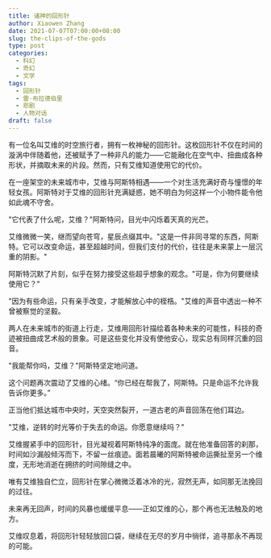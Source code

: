 ```yaml
---
title: 诸神的回形针
author: Xiaowen Zhang
date: 2021-07-07T07:00:00+08:00
slug: the-clips-of-the-gods
type: post
categories:
  - 科幻
  - 奇幻
  - 文学
tags:
  - 回形针
  - 雷·布拉德伯里
  - 悲剧
  - 人物对话
draft: false
---
```


有一位名叫艾维的时空旅行者，拥有一枚神秘的回形针。这枚回形针不仅在时间的漩涡中伴随着他，还被赋予了一种非凡的能力——它能融化在空气中、扭曲成各种形状，并摘取未来的片段。然而，只有艾维知道使用它的代价。

在一座架空的未来城市中，艾维与阿斯特相遇——一个对生活充满好奇与憧憬的年轻女孩。阿斯特对于艾维的回形针充满疑惑，她不明白为何这样一个小物件能令他如此魂不守舍。

"它代表了什么呢，艾维？"阿斯特问，目光中闪烁着天真的光芒。

艾维微微一笑，继而望向苍穹，星辰点缀其中。"这是一件非同寻常的东西，阿斯特。它可以改变命运，甚至超越时间，但我们支付的代价，往往是未来蒙上一层沉重的阴影。"

阿斯特沉默了片刻，似乎在努力接受这些超乎想象的观念。"可是，你为何要继续使用它？"

"因为有些命运，只有亲手改变，才能解放心中的桎梏。"艾维的声音中透出一种不曾被察觉的坚毅。

两人在未来城市的街道上行走，艾维用回形针描绘着各种未来的可能性，科技的奇迹被扭曲成艺术般的景象。可是这些变化并没有使他安心，现实总有同样沉重的回音。

"我能帮你吗，艾维？"阿斯特坚定地问道。

这个问题再次震动了艾维的心绪。“你已经在帮我了，阿斯特。只是命运不允许我告诉你更多。”

正当他们抵达城市中央时，天空突然裂开，一道古老的声音回荡在他们耳边。

"艾维，逆转的时光等价于失去的命运。你愿意继续吗？"

艾维握紧手中的回形针，目光凝视着阿斯特纯净的面庞。就在他准备回答的刹那，时间如沙漏般倾泻而下，不留一丝痕迹。面若晨曦的阿斯特被命运撕扯至另一个维度，无形地消逝在拥挤的时间隙缝之中。

唯有艾维独自伫立，回形针在掌心微微泛着冰冷的光，寂然无声，如同那无法挽回的过往。

未来再无回声，时间的风暴也缓缓平息——正如艾维的心，那个再也无法触及的地方。

艾维叹息着，将回形针轻轻放回口袋，继续在无尽的岁月中徜徉，追寻那永不再现的可能。